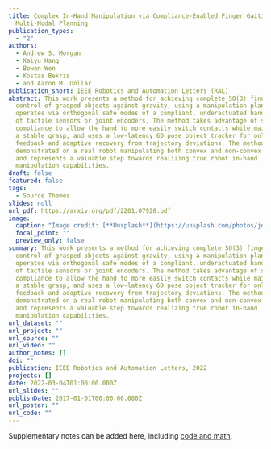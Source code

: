 ```yaml
---
title: Complex In-Hand Manipulation via Compliance-Enabled Finger Gaiting and
  Multi-Modal Planning
publication_types:
  - "2"
authors:
  - Andrew S. Morgan
  - Kaiyu Hang
  - Bowen Wen
  - Kostas Bekris
  - and Aaron M. Dollar
publication_short: IEEE Robotics and Automation Letters (RAL)
abstract: This work presents a method for achieving complete SO(3) finger gating
  control of grasped objects against gravity, using a manipulation planner that
  operates via orthogonal safe modes of a compliant, underactuated hand absent
  of tactile sensors or joint encoders. The method takes advantage of system
  compliance to allow the hand to more easily switch contacts while maintaining
  a stable grasp, and uses a low-latency 6D pose object tracker for online
  feedback and adaptive recovery from trajectory deviations. The method is
  demonstrated on a real robot manipulating both convex and non-convex objects,
  and represents a valuable step towards realizing true robot in-hand
  manipulation capabilities.
draft: false
featured: false
tags:
  - Source Themes
slides: null
url_pdf: https://arxiv.org/pdf/2201.07928.pdf
image:
  caption: "Image credit: [**Unsplash**](https://unsplash.com/photos/jdD8gXaTZsc)"
  focal_point: ""
  preview_only: false
summary: This work presents a method for achieving complete SO(3) finger gating
  control of grasped objects against gravity, using a manipulation planner that
  operates via orthogonal safe modes of a compliant, underactuated hand absent
  of tactile sensors or joint encoders. The method takes advantage of system
  compliance to allow the hand to more easily switch contacts while maintaining
  a stable grasp, and uses a low-latency 6D pose object tracker for online
  feedback and adaptive recovery from trajectory deviations. The method is
  demonstrated on a real robot manipulating both convex and non-convex objects,
  and represents a valuable step towards realizing true robot in-hand
  manipulation capabilities.
url_dataset: ""
url_project: ""
url_source: ""
url_video: ""
author_notes: []
doi: ""
publication: IEEE Robotics and Automation Letters, 2022
projects: []
date: 2022-03-04T01:00:00.000Z
url_slides: ""
publishDate: 2017-01-01T00:00:00.000Z
url_poster: ""
url_code: ""
---
```


Supplementary notes can be added here, including [code and math](https://wowchemy.com/docs/content/writing-markdown-latex/).
